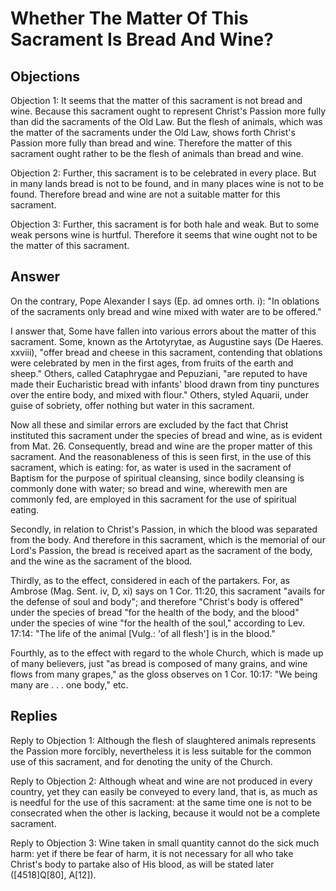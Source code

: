 # Whether The Matter Of This Sacrament Is Bread And Wine?

## Objections

Objection 1: It seems that the matter of this sacrament is not bread and wine. Because this sacrament ought to represent Christ's Passion more fully than did the sacraments of the Old Law. But the flesh of animals, which was the matter of the sacraments under the Old Law, shows forth Christ's Passion more fully than bread and wine. Therefore the matter of this sacrament ought rather to be the flesh of animals than bread and wine.

Objection 2: Further, this sacrament is to be celebrated in every place. But in many lands bread is not to be found, and in many places wine is not to be found. Therefore bread and wine are not a suitable matter for this sacrament.

Objection 3: Further, this sacrament is for both hale and weak. But to some weak persons wine is hurtful. Therefore it seems that wine ought not to be the matter of this sacrament.

## Answer

On the contrary, Pope Alexander I says (Ep. ad omnes orth. i): "In oblations of the sacraments only bread and wine mixed with water are to be offered."

I answer that, Some have fallen into various errors about the matter of this sacrament. Some, known as the Artotyrytae, as Augustine says (De Haeres. xxviii), "offer bread and cheese in this sacrament, contending that oblations were celebrated by men in the first ages, from fruits of the earth and sheep." Others, called Cataphrygae and Pepuziani, "are reputed to have made their Eucharistic bread with infants' blood drawn from tiny punctures over the entire body, and mixed with flour." Others, styled Aquarii, under guise of sobriety, offer nothing but water in this sacrament.

Now all these and similar errors are excluded by the fact that Christ instituted this sacrament under the species of bread and wine, as is evident from Mat. 26. Consequently, bread and wine are the proper matter of this sacrament. And the reasonableness of this is seen first, in the use of this sacrament, which is eating: for, as water is used in the sacrament of Baptism for the purpose of spiritual cleansing, since bodily cleansing is commonly done with water; so bread and wine, wherewith men are commonly fed, are employed in this sacrament for the use of spiritual eating.

Secondly, in relation to Christ's Passion, in which the blood was separated from the body. And therefore in this sacrament, which is the memorial of our Lord's Passion, the bread is received apart as the sacrament of the body, and the wine as the sacrament of the blood.

Thirdly, as to the effect, considered in each of the partakers. For, as Ambrose (Mag. Sent. iv, D, xi) says on 1 Cor. 11:20, this sacrament "avails for the defense of soul and body"; and therefore "Christ's body is offered" under the species of bread "for the health of the body, and the blood" under the species of wine "for the health of the soul," according to Lev. 17:14: "The life of the animal [Vulg.: 'of all flesh'] is in the blood."

Fourthly, as to the effect with regard to the whole Church, which is made up of many believers, just "as bread is composed of many grains, and wine flows from many grapes," as the gloss observes on 1 Cor. 10:17: "We being many are . . . one body," etc.

## Replies

Reply to Objection 1: Although the flesh of slaughtered animals represents the Passion more forcibly, nevertheless it is less suitable for the common use of this sacrament, and for denoting the unity of the Church.

Reply to Objection 2: Although wheat and wine are not produced in every country, yet they can easily be conveyed to every land, that is, as much as is needful for the use of this sacrament: at the same time one is not to be consecrated when the other is lacking, because it would not be a complete sacrament.

Reply to Objection 3: Wine taken in small quantity cannot do the sick much harm: yet if there be fear of harm, it is not necessary for all who take Christ's body to partake also of His blood, as will be stated later ([4518]Q[80], A[12]).